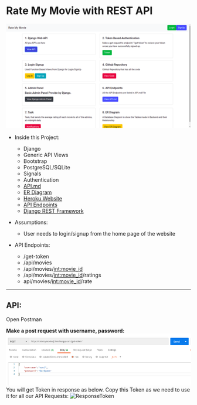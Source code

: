 # Rate My Movie with REST API

![RATEMYMOVIE](https://github.com/slk007/RateMyMovie/blob/master/images/home.png)

* Inside this Project:
    * Django
    * Generic API Views
    * Bootstrap
    * PostgreSQL/SQLite
    * Signals
    * Authentication
    * [API.md](https://github.com/slk007/RateMyMovie/blob/master/API.md)
    * [ER Diagram](https://drawsql.app/personal-116/diagrams/ratemymovie#)
    * [Heroku Website](https://ratemymoviedj.herokuapp.com/)
    * [API Endpoints](https://github.com/slk007/RateMyMovie/blob/master/API.md)
    * [Django REST Framework](https://ratemymoviedj.herokuapp.com/api/movies)


* Assumptions:
    * User needs to login/signup from the home page of the website


* API Endpoints:
    * /get-token
    * /api/movies
    * /api/movies/<int:movie_id>
    * /api/movies/<int:movie_id>/ratings
    * api/movies/<int:movie_id>/rate
---

## API:

Open Postman  

**Make a post request with username, password:**
![PostToken](https://github.com/slk007/RateMyMovie/blob/master/images/post_get_token.png)
You will get Token in response as below. Copy this Token as we need to use it for all our API Requests:
![ResponseToken](https://github.com/slk007/RateMyMovie/blob/master/images/response_token.png)
